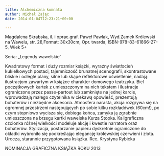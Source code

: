 ```yaml
---
title: Alchemiczna komnata
author: Michał Zając
date: 2014-01-04T12:23:21+00:00

---
```

Magdalena Skrabska, il. i oprac.graf. Paweł Pawlak, Wyd.Zamek Królewski na Wawelu, str. 28,Format: 30x30cm, Opr. twarda, ISBN-978-83-61866-27-5, Wiek 5+
  
Seria: „Legendy wawelskie”

Kwadratowy format i duży rozmiar książki, wyraźny światłocień kukiełkowych postaci, tajemniczość brunatnej scenografii, skontrastowane bliskie i odległe plany, silne lub skąpe reflektorowe oświetlenie, nadają ilustracjom zawartym w książce charakter domowego teatrzyku. Biel początkowych kartek z umieszczonym na nich tekstem i ilustracje ograniczone przez passe-partout lub zamknięte na jednej karcie, wprowadzają małego czytelnika w ciekawą opowieść, prezentują bohaterów i niezbędne akcesoria. Atmosfera narasta, akcja rozgrywa się na ogromnej przestrzeni następujących po sobie kilku rozkładówek (60cm!), po czym stopniowo wycisza się, dobiega końca, zamyka ją zgrabnie umieszczona na brzegu kartki wawelska Kurza Stopka. Kaligraficzna czcionka różnej wielkości modeluje akcję i kwestie narratora oraz bohaterów. Stylizacja, postarzanie papieru dyskretnie ograniczone do okładki wybroniło się podkreślając elegancję królewskiej czerwieni i złota. Urocza, starannie przygotowana książka. Rec. Krystyna Rybicka
  
NOMINACJA GRAFICZNA KSIĄŻKA ROKU 2013
